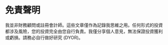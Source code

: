 # 免責聲明
我並非財務顧問或註冊會計師。這些文章僅作為記錄我思維之用。任何形式的投資都涉及風險，您的投資完全由您自行負責。我僅分享個人意見，無法保證投資獲利或虧損。請務必自行做好研究 (DYOR)。
